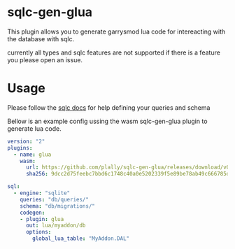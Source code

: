 # sqlc-gen-glua
This plugin allows you to generate garrysmod lua code for intereacting with the database with sqlc.

currently all types and sqlc features are not supported if there is a feature you please open an issue.

# Usage

Please follow the [sqlc docs](https://docs.sqlc.dev/en/latest/tutorials/getting-started-sqlite.html) for help defining your queries and schema 

Bellow is an example config ussing the wasm sqlc-gen-glua plugin to generate lua code.
```yaml
version: "2"
plugins:
  - name: glua
    wasm: 
      url: https://github.com/plally/sqlc-gen-glua/releases/download/v0.0.12/sqlc-gen-glua.wasm
      sha256: 9dcc2d75feebc7bbd6c1748c40a0e5202339f5e89be78ab49c666785dc1e5e98

sql:
  - engine: "sqlite"
    queries: "db/queries/"
    schema: "db/migrations/"
    codegen:
    - plugin: glua
      out: lua/myaddon/db
      options:
        global_lua_table: "MyAddon.DAL"
```
